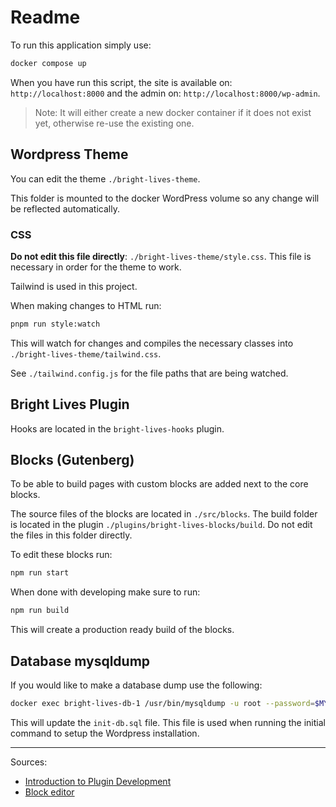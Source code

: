 
# Readme

To run this application simply use:

```sh
docker compose up
```

When you have run this script, the site is available on: `http://localhost:8000` and the admin on: `http://localhost:8000/wp-admin`.

>  Note: It will either create a new docker container if it does not exist yet, otherwise re-use the existing one.

## Wordpress Theme

You can edit the theme `./bright-lives-theme`.

This folder is mounted to the docker WordPress volume so any change will be reflected automatically.

### CSS

**Do not edit this file directly**: `./bright-lives-theme/style.css`. This file is necessary in order for the theme to work.

Tailwind is used in this project.

When making changes to HTML run:

```bash
pnpm run style:watch
```

This will watch for changes and compiles the necessary classes into `./bright-lives-theme/tailwind.css`.

See `./tailwind.config.js` for the file paths that are being watched.

## Bright Lives Plugin

Hooks are located in the `bright-lives-hooks` plugin.

## Blocks (Gutenberg)

To be able to build pages with custom blocks are added next to the core blocks.

The source files of the blocks are located in `./src/blocks`.
The build folder is located in the plugin `./plugins/bright-lives-blocks/build`. Do not edit the files in this folder directly.

To edit these blocks run:

```bash
npm run start
```

When done with developing make sure to run:

```bash
npm run build
```

This will create a production ready build of the blocks.

## Database mysqldump

If you would like to make a database dump use the following:

```sh
docker exec bright-lives-db-1 /usr/bin/mysqldump -u root --password=$MYSQL_ROOT_PASSWORD devdb > init-db.sql
```

This will update the `init-db.sql` file. This file is used when running the initial command to setup the Wordpress installation.

---

Sources:

- [Introduction to Plugin Development](https://developer.wordpress.org/plugins/intro/)
- [Block editor](https://developer.wordpress.org/block-editor/)
